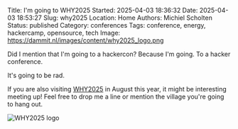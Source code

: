 Title: I'm going to WHY2025
Started: 2025-04-03 18:36:32
Date: 2025-04-03 18:53:27
Slug: why2025
Location: Home
Authors: Michiel Scholten
Status: published
Category: conferences
Tags: conference, energy, hackercamp, opensource, tech
Image: https://dammit.nl/images/content/why2025_logo.png

Did I mention that I'm going to a hackercon? Because I'm going. To a hacker conference.

It's going to be rad.

If you are also visiting [WHY2025](https://why2025.org/) in August this year, it might be interesting meeting up! Feel free to drop me a line or mention the village you're going to hang out.

![WHY2025 logo](https://dammit.nl/images/content/why2025_logo.png)
